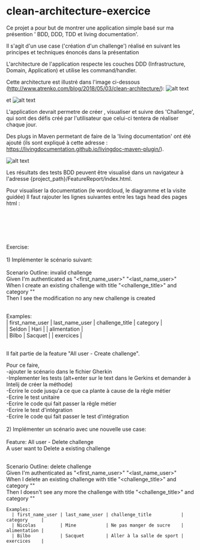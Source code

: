 # clean-architecture-exercice
Ce projet a pour but de montrer une application simple basé sur ma présention ' BDD, DDD, TDD et living documentation'.

Il s'agit d'un use case ('création d'un challenge') réalisé en suivant les principes et techniques énoncés dans la présentation

L'architecture de l'application respecte les couches DDD (Infrastructure, Domain, Application) et utilise les command/handler.

Cette architecture est illustré dans l'image ci-dessous (http://www.atrenko.com/blog/2018/05/03/clean-architecture/):
![alt text](http://www.atrenko.com/public/images/clean_architecture/layers.jpg)

et ![alt text](http://www.atrenko.com/public/images/clean_architecture/layers_example.jpg)

L'application devrait permetre de créer , visualiser et suivre des 'Challenge', qui sont des défis créé par l'utilisateur que celui-ci tentera de réaliser chaque jour.

Des plugs in Maven permetant de faire de la 'living documentation' ont été ajouté (ils sont expliqué à cette adresse : https://livingdocumentation.github.io/livingdoc-maven-plugin/).

![alt text](https://user-images.githubusercontent.com/4274325/65676632-88e18f80-e050-11e9-86ad-325668dd0d8a.png)

Les résultats des tests BDD peuvent être visualisé dans un navigateur à l'adresse {project_path}/FeatureReport/index.html.

Pour visualiser la documentation (le wordcloud, le diagramme et la visite guidée) Il faut rajouter les lignes suivantes entre les tags head des pages html :


  <br/><script type="text/javascript" src="https://cdnjs.cloudflare.com/ajax/libs/d3/3.5.5/d3.min.js"></script>
  <br><script type="text/javascript" src="https://cdnjs.cloudflare.com/ajax/libs/d3-cloud/1.2.5/d3.layout.cloud.min.js">    </script>
  <br><script type="text/javascript" src="https://cdnjs.cloudflare.com/ajax/libs/viz.js/1.3.0/viz.js"></script>
  <br><script type="text/javascript" src="https://cdn.jsdelivr.net/gh/Naereen/StrapDown.js@master/strapdown.min.js"></script>
  <br/>Exercise:
  <br/>
  <br/>1) Implémenter le scénario suivant: 
  <br/>
  <br/>Scenario Outline: invalid challenge
  <br/>  Given I'm authenticated as "<first_name_user>" "<last_name_user>"
  <br/>  When I create an existing challenge with title "<challenge_title>" and category "<category>"
  <br/>  Then I see the modification no any new challenge is created
  <p>
  <br/>Examples:
      <br/>| first_name_user | last_name_user | challenge_title               |  category         |
      <br/>| Seldon          | Hari           |                               |  alimentation     |
      <br/>| Bilbo           | Sacquet        |                               |  exercices        |
                        
<br/>Il fait partie de la feature "All user - Create challenge".

Pour ce faire, 
<br/> -ajouter le scénario dans le fichier Gherkin
<br/> -Implementer les tests (alt+enter sur le text dans le Gerkins et demander à Intelij de créer la méthode)
<br/> -Ecrire le code jusqu'a ce que ca plante à cause de la rêgle métier
<br/> -Ecrire le test unitaire
<br/> -Ecrire le code qui fait passer la rêgle métier
<br/> -Ecrire le test d'intégration
<br/> -Ecrire le code qui fait passer le test d'intégration
<br/>
<br/>2) Implémenter un scénario avec une nouvelle use case:
<br/>
<br/>Feature:  All user - Delete challenge
  <br/>A user want to Delete a existing  challenge

  <br/>Scenario Outline: delete challenge
    <br/>Given I'm authenticated as "<first_name_user>" "<last_name_user>"
    <br/>When I delete an existing challenge with title "<challenge_title>" and category "<category>"
    <br/>Then I doesn't see any more the challenge with title "<challenge_title>" and category "<category>"

    Examples:
      | first_name_user | last_name_user | challenge_title           | category     |
      | Nicolas         | Mine           | Ne pas manger de sucre    | alimentation |
      | Bilbo           | Sacquet        | Aller à la salle de sport | exercices    |

